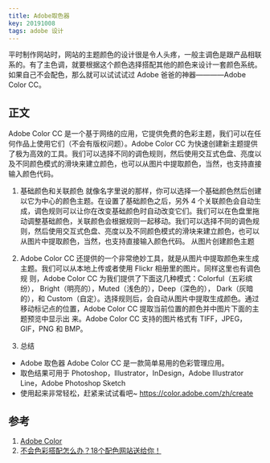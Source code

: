 ```yaml
---
title: Adobe取色器
key: 20191008
tags: adobe 设计
---
```


平时制作网站时，网站的主题颜色的设计很是令人头疼，一般主调色是跟产品相联系的。有了主色调，就要根据这个颜色选择搭配其他的颜色来设计一套颜色系统。如果自己不会配色，那么就可以试试试过 Adobe 爸爸的神器————Adobe Color CC。

<!--more-->

## 正文

Adobe Color CC 是一个基于网络的应用，它提供免费的色彩主题，我们可以在任何作品上使用它们（不会有版权问题）。Adobe Color CC 为快速创建新主题提供了极为高效的工具。我们可以选择不同的调色规则，然后使用交互式色盘、亮度以及不同颜色模式的滑块来建立颜色，也可以从图片中提取颜色，当然，也支持直接输入颜色代码。

1. 基础颜色和关联颜色
   就像名字里说的那样，你可以选择一个基础颜色然后创建以它为中心的颜色主题。在设置了基础颜色之后，另外 4 个关联颜色会自动生成，调色规则可以让你在改变基础颜色时自动改变它们。我们可以在色盘里拖动调整基础颜色，关联颜色会根据规则一起移动。我们可以选择不同的调色规则，然后使用交互式色盘、亮度以及不同颜色模式的滑块来建立颜色，也可以从图片中提取颜色，当然，也支持直接输入颜色代码。
   从图片创建颜色主题

2. Adobe Color CC
   还提供的一个非常绝妙工具，就是从图片中提取颜色来生成主题。我们可以从本地上传或者使用 Flickr 相册里的图片。同样这里也有调色规 则，Adobe Color CC 为我们提供了下面这几种模式：Colorful（五彩缤纷）， Bright（明亮的），Muted（浅色的），Deep（深色的）， Dark（灰暗的），和 Custom（自定）。选择规则后，会自动从图片中提取生成颜色。通过移动标记点的位置，Adobe Color CC 提取当前位置的颜色并中图片下面的主题预览中显示出 来。Adobe Color CC 支持的图片格式有 TIFF，JPEG，GIF，PNG 和 BMP。

3. 总结

- Adobe 取色器 Adobe Color CC 是一款简单易用的色彩管理应用。
- 取色结果可用于 Photoshop，Illustrator，InDesign，Adobe Illustrator Line，Adobe Photoshop Sketch
- 使用起来非常轻松，赶紧来试试看吧~ https://color.adobe.com/zh/create

## 参考

1. [Adobe Color](https://color.adobe.com/zh/create)
2. [不会色彩搭配怎么办？18个配色网站送给你！](https://zhuanlan.zhihu.com/p/62827480)
